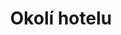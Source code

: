 ---
layout: "pages/okoli.njk"

title: 'Okolí hotelu'
description: 'Okolí hotelu nabízí výlety, sportovní zážitky a relax v přírodě. Objevte tipy na aktivity během pobytu v Chateau Orlice.'
permalink: 'cs/okoli-chateau-orlice/'

eleventyNavigation:
  key: Okolí hotelu
  parent: Služby a zážitky
  order: 100


landing:
  breadcrumbsHome: Domů
  breadcrumbsCurrent: Okolí hotelu

  heading: Okolí<br>Chateau Orlice

  mouseIconAlt: Ikona počítačové myši

  imageUrl: /assets/images/surroundings/surroundings-1.jpg
  imageAlt: Hotel Chateau Orlice v zimě


serviceInfo:
  topper: Outdoor aktivity
  heading: Užijte si volný čas venkovními aktivitami

  text: V hotelu jsou vám k dispozici kola a koloběžky pro výlety po okolních cyklostezkách. Pokud dáváte přednost klidnější vodní hladině, můžete si zapůjčit lodičku a užít si romantické chvíle na hladině rybníka přímo u Chateau Orlice. A pro ty, kdo hledají relax v tichu přírody, nabízíme možnost rybaření – stačí nahodit prut a nechat starosti odplout s proudem.

  items:
    - title: Kola a koloběžky

      imageUrl: /assets/images/surroundings/services/kolobezky.jpg
      imageAlt: Hosté hotelu na koloběžkách

    - title: Loďky

      imageUrl: /assets/images/surroundings/services/lodky.jpg
      imageAlt: Loďky na jezeře u Chateau Orlice

    - title: Rybaření

      imageUrl: /assets/images/surroundings/services/rybareni.jpg
      imageAlt: Rybník u Chateau Orlice

  cta: Ceník služeb

  backgroundAlt: Pozadí s grafikou Chateau Orlice


sport:
  topper: Sport
  heading: Sportovní zážitky v&nbsp;okolí hotelu

  imageUrl: /assets/images/surroundings/surroundings-2.jpg
  imageAlt: Golfové hřiště Dolní Dobrouč

  paragraphs:
    - text: V okolí hotelu na vás čeká nepřeberné množství možností pro sport a pohyb – od cyklovýletů po hřebenech hor až po relaxační partičku golfu v malebné krajině. Na recepci vám rádi pomůžeme s rezervací tenisových kurtů, squashových hal nebo s výběrem vhodné cyklostezky. Nedaleký sportovní areál nabízí i bowling, fitness, minigolf a aquapark pro děti i dospělé.

    - text: A pokud toužíte po klidnějším tempu, projížďka na kole krajinou nebo golf s výhledem do údolí budou ideální volbou.

  cta: Tipy na výlety


pricing:
  topper: Vybavení
  heading: Ceník půjčovny vybavení

  items: 
    - title: Kola

      rows:
        - cells:
          - text: Typ
          - text: Cena

        - cells:
          - text: Půjčení kola na 6 hodin
          - text: 250 Kč

        - cells:
          - text: Půjčení kola na 6 a více hodin
          - text: 350 Kč

    - title: Loďky

      rows:
        - cells:
          - text: Typ
          - text: Cena

        - cells:
          - text: Půjčení lodičky na 45 minut
          - text: 250 Kč

        - cells:
          - text: Půjčení lodičky na 60 minut
          - text: 350 Kč

    - title: Rybaření

      rows:
        - cells:
          - text: Typ
          - text: Cena

        - cells:
          - text: Zapůjčení prutu pro ubytované na 1 den
          - text: 350 Kč

        - cells:
          - text: Zapůjčení prutu pro návštěvníky na 1 den
          - text: 500 Kč
---